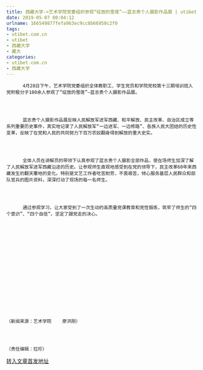 ```yaml
---
title: 西藏大学->艺术学院党委组织参观“绽放的雪莲”——蓝志贵个人摄影作品展 | utibet.com.cn
date: 2019-05-07 00:04:12
urlname: 166549877fefa963ec9cc8b66950c2f0
tags: 
- utibet.com.cn
- utibet
- 西藏大学
- 藏大
categories:
- utibet.com.cn
- 西藏大学
---
```




	      4月28日下午，艺术学院党委组织全体教职工、学生党员和学院党校第十三期培训班入党积极分子180余人参观了“绽放的雪莲”—蓝志贵个人摄影作品展。



	      蓝志贵个人摄影作品展反映人民解放军进军西藏、和平解放、民主改革、自治区成立等系列重要历史事件，真实地记录了人民解放军“一边进军、一边修路”、各族人民大团结的历史性变革，反映了在党和人民的共同努力下百万农奴翻身得到解放的重大史实。



	      全体人员在讲解员的带领下认真参观了蓝志贵个人摄影全部作品，使在场师生加深了解了人民解放军进军西藏沿途的历史。让参观师生直观地感受到在党的领导下，民主改革60年来西藏发生的翻天覆地的变化。特别是文艺工作者吃苦耐劳，不畏艰苦，倾心服务基层人民群众和部队官兵的图片资料，深深打动了现场的每一名师生。



	      通过参观学习，让大家受到了一次生动的高质量党课教育和党性锻炼，筑牢了师生的“四个意识”、“四个自信”，坚定了跟党走的决心。



	 



	 



	 



	（新闻来源：艺术学院    廖洪刚）



	（责任编辑：拉珍）

[转入文章首发地址](http://www.utibet.edu.cn/news/article_3_5_14913.html)